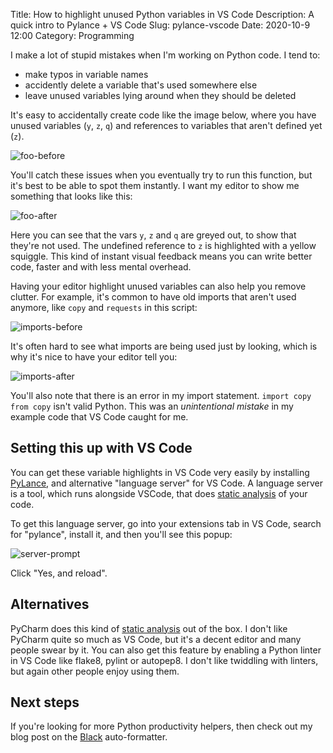 Title: How to highlight unused Python variables in VS Code 
Description: A quick intro to Pylance + VS Code
Slug: pylance-vscode
Date: 2020-10-9 12:00
Category: Programming

I make a lot of stupid mistakes when I'm working on Python code. I tend to:

- make typos in variable names
- accidently delete a variable that's used somewhere else
- leave unused variables lying around when they should be deleted

It's easy to accidentally create code like the image below, where you have unused variables (`y`, `z`, `q`) and references to variables that aren't defined yet (`z`). 

![foo-before]({attach}/img/pylance/foo-before.png)

You'll catch these issues when you eventually try to run this function, but it's best
to be able to spot them instantly. I want my editor to show me something that looks like this:

![foo-after]({attach}/img/pylance/foo-after.png)

Here you can see that the vars `y`, `z` and `q` are greyed out, to show that they're not used. The undefined reference to `z` is highlighted with a yellow squiggle. This kind of instant visual feedback means you can write better code, faster and with less mental overhead.

Having your editor highlight unused variables can also help you remove clutter.
For example, it's common to have old imports that aren't used anymore, like `copy` and `requests` in this script:

![imports-before]({attach}/img/pylance/imports-before.png)

It's often hard to see what imports are being used just by looking, which is why it's nice to
have your editor tell you:

![imports-after]({attach}/img/pylance/imports-after.png)

You'll also note that there is an error in my import statement. `import copy from copy` isn't valid Python. This was an _unintentional mistake_ in my example code that VS Code caught for me.

## Setting this up with VS Code

You can get these variable highlights in VS Code very easily by installing [PyLance](https://devblogs.microsoft.com/python/announcing-pylance-fast-feature-rich-language-support-for-python-in-visual-studio-code/
), and alternative "language server" for VS Code. A language server is a tool, which runs alongside VSCode, that does [static analysis](https://en.wikipedia.org/wiki/Static_program_analysis) of your code.

To get this language server, go into your extensions tab in VS Code, search for "pylance", install it, and then you'll see this popup:

![server-prompt]({attach}/img/pylance/server-prompt.png)

Click "Yes, and reload".

## Alternatives

PyCharm does this kind of [static analysis](https://en.wikipedia.org/wiki/Static_program_analysis) out of the box. I don't like PyCharm quite so much as VS Code, but it's a decent editor and many people swear by it. You can also get this feature by enabling a Python linter in VS Code like flake8, pylint or autopep8. I don't like twiddling with linters, but again other people enjoy using them.

## Next steps

If you're looking for more Python productivity helpers, then check out my blog post on the [Black](https://mattsegal.dev/python-formatting-with-black.html) auto-formatter.




